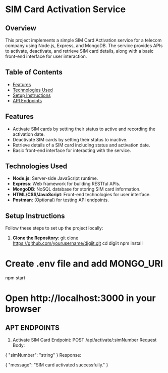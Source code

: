 # SIM Card Activation Service

## Overview

This project implements a simple SIM Card Activation service for a telecom company using Node.js, Express, and MongoDB. The service provides APIs to activate, deactivate, and retrieve SIM card details, along with a basic front-end interface for user interaction.

## Table of Contents

- [Features](#features)
- [Technologies Used](#technologies-used)
- [Setup Instructions](#setup-instructions)
- [API Endpoints](#api-endpoints)


## Features

- Activate SIM cards by setting their status to active and recording the activation date.
- Deactivate SIM cards by setting their status to inactive.
- Retrieve details of a SIM card including status and activation date.
- Basic front-end interface for interacting with the service.

## Technologies Used

- **Node.js**: Server-side JavaScript runtime.
- **Express**: Web framework for building RESTful APIs.
- **MongoDB**: NoSQL database for storing SIM card information.
- **HTML/CSS/JavaScript**: Front-end technologies for user interface.
- **Postman**: (Optional) for testing API endpoints.

## Setup Instructions

Follow these steps to set up the project locally:

1. **Clone the Repository**:
   git clone https://github.com/yourusername/digiit.git
cd digiit
npm install
# Create .env file and add MONGO_URI
npm start
# Open http://localhost:3000 in your browser


## APT ENDPOINTS
1. Activate SIM Card
Endpoint: POST /api/activate/:simNumber
Request Body:


{
  "simNumber": "string"
}
Response:


{
  "message": "SIM card activated successfully."
}


   
   
   
